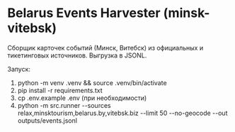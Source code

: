 # Belarus Events Harvester (minsk-vitebsk)

Сборщик карточек событий (Минск, Витебск) из официальных и тикетинговых источников. Выгрузка в JSONL.

Запуск:
1) python -m venv .venv && source .venv/bin/activate
2) pip install -r requirements.txt
3) cp .env.example .env (при необходимости)
4) python -m src.runner --sources relax,minsktourism,belarus.by,vitebsk.biz --limit 50 --no-geocode --out outputs/events.jsonl
